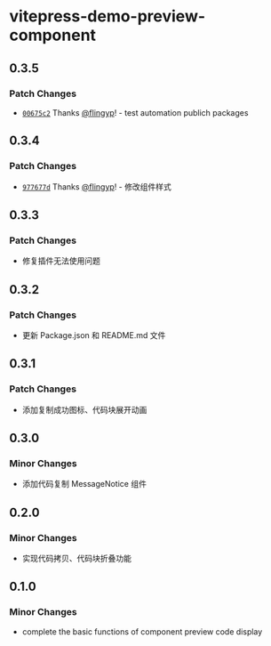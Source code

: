 # vitepress-demo-preview-component

## 0.3.5

### Patch Changes

- [`00675c2`](https://github.com/flingyp/vitepress-demo-preview/commit/00675c214828d8f27f81a0adafb9112dfc9f9d56) Thanks [@flingyp](https://github.com/flingyp)! - test automation publich packages

## 0.3.4

### Patch Changes

- [`977677d`](https://github.com/flingyp/vitepress-demo-preview/commit/977677d42f729bf50950fd2eb0087c1e54fbea11) Thanks [@flingyp](https://github.com/flingyp)! - 修改组件样式

## 0.3.3

### Patch Changes

- 修复插件无法使用问题

## 0.3.2

### Patch Changes

- 更新 Package.json 和 README.md 文件

## 0.3.1

### Patch Changes

- 添加复制成功图标、代码块展开动画

## 0.3.0

### Minor Changes

- 添加代码复制 MessageNotice 组件

## 0.2.0

### Minor Changes

- 实现代码拷贝、代码块折叠功能

## 0.1.0

### Minor Changes

- complete the basic functions of component preview code display
